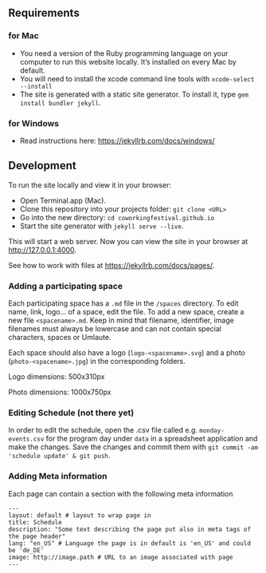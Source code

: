 ## Requirements

### for Mac
* You need a version of the Ruby programming language on your computer to run this website locally. It’s installed on every Mac by default.
* You will need to install the xcode command line tools with `xcode-select --install`
* The site is generated with a static site generator. To install it, type `gem install bundler jekyll`.

### for Windows
* Read instructions here: https://jekyllrb.com/docs/windows/


## Development

To run the site locally and view it in your browser:
* Open Terminal.app (Mac).
* Clone this repository into your projects folder: `git clone <URL>`
* Go into the new directory: `cd coworkingfestival.github.io`
* Start the site generator with `jekyll serve --live`.

This will start a web server. Now you can view the site in your browser at http://127.0.0.1:4000.

See how to work with files at https://jekyllrb.com/docs/pages/.

### Adding a participating space

Each participating space has a `.md` file in the `/spaces` directory. To edit name, link, logo… of a space, edit the file.
To add a new space, create a new file `<spacename>.md`.
Keep in mind that filename, identifier, image filenames must always be lowercase and can not contain special characters, spaces or Umlaute.

Each space should also have a logo (`logo-<spacename>.svg`) and a photo (`photo-<spacename>.jpg`) in the corresponding folders.

Logo dimensions: 500x310px

Photo dimensions: 1000x750px

### Editing Schedule (not there yet)

In order to edit the schedule, open the .csv file called e.g. `monday-events.csv` for the program day under `data` in a spreadsheet application and make the changes. Save the changes and commit them with `git commit -am 'schedule update' & git push`.

### Adding Meta information

Each page can contain a section with the following meta information

    ---
    layout: default # layout to wrap page in
    title: Schedule
    description: "Some text describing the page put also in meta tags of the page header"
    lang: "en_US" # Language the page is in default is 'en_US' and could be 'de_DE'
    image: http://image.path # URL to an image associated with page
    ---

